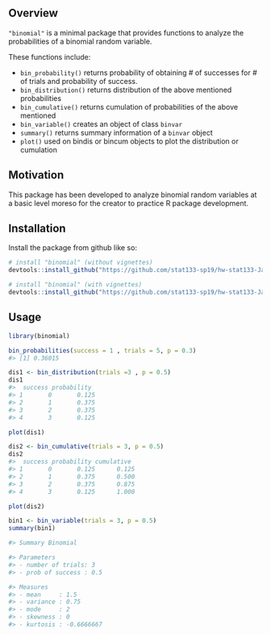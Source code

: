 ## Overview

`"binomial"` is a minimal package that
provides functions to analyze the probabilities of a binomial random variable.

These functions include: 

  - `bin_probability()` returns probability of obtaining # of successes for # of trials and probability of success.
  - `bin_distribution()` returns distribution of the above mentioned probabilities
  - `bin_cumulative()` returns cumulation of probabilities of the above mentioned 
  - `bin_variable()` creates an object of class `binvar`
  - `summary()` returns summary information of a `binvar` object
  - `plot()` used on bindis or bincum objects to plot the distribution or cumulation
  

## Motivation

This package has been developed to analyze binomial random variables at a basic level moreso for the creator to practice R package development. 

## Installation

Install the package from github like so:

``` r
# install "binomial" (without vignettes)
devtools::install_github("https://github.com/stat133-sp19/hw-stat133-Jason-Zhen/edit/master/binomial")

# install "binomial" (with vignettes)
devtools::install_github("https://github.com/stat133-sp19/hw-stat133-Jason-Zhen/edit/master/binomial", build_vignettes = TRUE)
```

## Usage

``` r
library(binomial)

bin_probabilities(success = 1 , trials = 5, p = 0.3)
#> [1] 0.36015

dis1 <- bin_distribution(trials =3 , p = 0.5)
dis1
#>  success probability
#> 1       0       0.125
#> 2       1       0.375
#> 3       2       0.375
#> 4       3       0.125

plot(dis1)

dis2 <- bin_cumulative(trials = 3, p = 0.5)
dis2
#>  success probability cumulative
#> 1       0       0.125      0.125
#> 2       1       0.375      0.500
#> 3       2       0.375      0.875
#> 4       3       0.125      1.000

plot(dis2)

bin1 <- bin_variable(trials = 3, p = 0.5)
summary(bin1)

#> Summary Binomial

#> Parameters
#> - number of trials: 3
#> - prob of success : 0.5

#> Measures
#> - mean     : 1.5
#> - variance : 0.75
#> - mode     : 2
#> - skewness : 0
#> - kurtosis : -0.6666667
```
